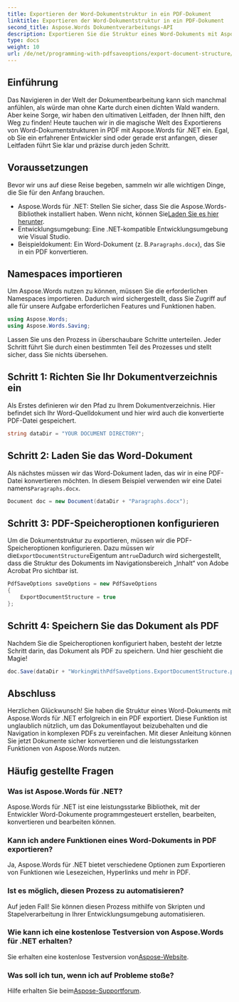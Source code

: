 ```yaml
---
title: Exportieren der Word-Dokumentstruktur in ein PDF-Dokument
linktitle: Exportieren der Word-Dokumentstruktur in ein PDF-Dokument
second_title: Aspose.Words Dokumentverarbeitungs-API
description: Exportieren Sie die Struktur eines Word-Dokuments mit Aspose.Words für .NET in ein PDF. Folgen Sie unserer Schritt-für-Schritt-Anleitung, um das Dokumentlayout beizubehalten und die PDF-Navigation zu verbessern.
type: docs
weight: 10
url: /de/net/programming-with-pdfsaveoptions/export-document-structure/
---
```

## Einführung

Das Navigieren in der Welt der Dokumentbearbeitung kann sich manchmal anfühlen, als würde man ohne Karte durch einen dichten Wald wandern. Aber keine Sorge, wir haben den ultimativen Leitfaden, der Ihnen hilft, den Weg zu finden! Heute tauchen wir in die magische Welt des Exportierens von Word-Dokumentstrukturen in PDF mit Aspose.Words für .NET ein. Egal, ob Sie ein erfahrener Entwickler sind oder gerade erst anfangen, dieser Leitfaden führt Sie klar und präzise durch jeden Schritt.

## Voraussetzungen

Bevor wir uns auf diese Reise begeben, sammeln wir alle wichtigen Dinge, die Sie für den Anfang brauchen.

- Aspose.Words für .NET: Stellen Sie sicher, dass Sie die Aspose.Words-Bibliothek installiert haben. Wenn nicht, können Sie[Laden Sie es hier herunter](https://releases.aspose.com/words/net/).
- Entwicklungsumgebung: Eine .NET-kompatible Entwicklungsumgebung wie Visual Studio.
-  Beispieldokument: Ein Word-Dokument (z. B.`Paragraphs.docx`), das Sie in ein PDF konvertieren.

## Namespaces importieren

Um Aspose.Words nutzen zu können, müssen Sie die erforderlichen Namespaces importieren. Dadurch wird sichergestellt, dass Sie Zugriff auf alle für unsere Aufgabe erforderlichen Features und Funktionen haben.

```csharp
using Aspose.Words;
using Aspose.Words.Saving;
```

Lassen Sie uns den Prozess in überschaubare Schritte unterteilen. Jeder Schritt führt Sie durch einen bestimmten Teil des Prozesses und stellt sicher, dass Sie nichts übersehen.

## Schritt 1: Richten Sie Ihr Dokumentverzeichnis ein

Als Erstes definieren wir den Pfad zu Ihrem Dokumentverzeichnis. Hier befindet sich Ihr Word-Quelldokument und hier wird auch die konvertierte PDF-Datei gespeichert.

```csharp
string dataDir = "YOUR DOCUMENT DIRECTORY";
```

## Schritt 2: Laden Sie das Word-Dokument

 Als nächstes müssen wir das Word-Dokument laden, das wir in eine PDF-Datei konvertieren möchten. In diesem Beispiel verwenden wir eine Datei namens`Paragraphs.docx`.

```csharp
Document doc = new Document(dataDir + "Paragraphs.docx");
```

## Schritt 3: PDF-Speicheroptionen konfigurieren

 Um die Dokumentstruktur zu exportieren, müssen wir die PDF-Speicheroptionen konfigurieren. Dazu müssen wir die`ExportDocumentStructure`Eigentum an`true`Dadurch wird sichergestellt, dass die Struktur des Dokuments im Navigationsbereich „Inhalt“ von Adobe Acrobat Pro sichtbar ist.

```csharp
PdfSaveOptions saveOptions = new PdfSaveOptions
{
    ExportDocumentStructure = true
};
```

## Schritt 4: Speichern Sie das Dokument als PDF

Nachdem Sie die Speicheroptionen konfiguriert haben, besteht der letzte Schritt darin, das Dokument als PDF zu speichern. Und hier geschieht die Magie!

```csharp
doc.Save(dataDir + "WorkingWithPdfSaveOptions.ExportDocumentStructure.pdf", saveOptions);
```

## Abschluss

Herzlichen Glückwunsch! Sie haben die Struktur eines Word-Dokuments mit Aspose.Words für .NET erfolgreich in ein PDF exportiert. Diese Funktion ist unglaublich nützlich, um das Dokumentlayout beizubehalten und die Navigation in komplexen PDFs zu vereinfachen. Mit dieser Anleitung können Sie jetzt Dokumente sicher konvertieren und die leistungsstarken Funktionen von Aspose.Words nutzen.

## Häufig gestellte Fragen

### Was ist Aspose.Words für .NET?
Aspose.Words für .NET ist eine leistungsstarke Bibliothek, mit der Entwickler Word-Dokumente programmgesteuert erstellen, bearbeiten, konvertieren und bearbeiten können.

### Kann ich andere Funktionen eines Word-Dokuments in PDF exportieren?
Ja, Aspose.Words für .NET bietet verschiedene Optionen zum Exportieren von Funktionen wie Lesezeichen, Hyperlinks und mehr in PDF.

### Ist es möglich, diesen Prozess zu automatisieren?
Auf jeden Fall! Sie können diesen Prozess mithilfe von Skripten und Stapelverarbeitung in Ihrer Entwicklungsumgebung automatisieren.

### Wie kann ich eine kostenlose Testversion von Aspose.Words für .NET erhalten?
 Sie erhalten eine kostenlose Testversion von[Aspose-Website](https://releases.aspose.com/).

### Was soll ich tun, wenn ich auf Probleme stoße?
 Hilfe erhalten Sie beim[Aspose-Supportforum](https://forum.aspose.com/c/words/8).